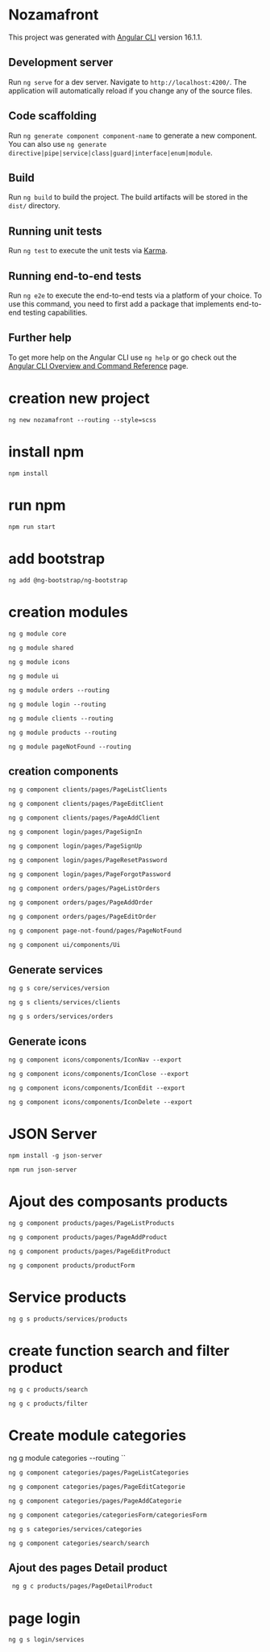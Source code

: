 # Nozamafront

This project was generated with [Angular CLI](https://github.com/angular/angular-cli) version 16.1.1.

## Development server

Run `ng serve` for a dev server. Navigate to `http://localhost:4200/`. The application will automatically reload if you change any of the source files.

## Code scaffolding

Run `ng generate component component-name` to generate a new component. You can also use `ng generate directive|pipe|service|class|guard|interface|enum|module`.

## Build

Run `ng build` to build the project. The build artifacts will be stored in the `dist/` directory.

## Running unit tests

Run `ng test` to execute the unit tests via [Karma](https://karma-runner.github.io).

## Running end-to-end tests

Run `ng e2e` to execute the end-to-end tests via a platform of your choice. To use this command, you need to first add a package that implements end-to-end testing capabilities.

## Further help

To get more help on the Angular CLI use `ng help` or go check out the [Angular CLI Overview and Command Reference](https://angular.io/cli) page.

# creation new project

`ng new nozamafront --routing --style=scss`

# install npm

`npm install`

# run npm 

`npm run start`

# add bootstrap

`ng add @ng-bootstrap/ng-bootstrap`

# creation modules

`ng g module core`

`ng g module shared`

`ng g module icons`

`ng g module ui`

`ng g module orders --routing`

`ng g module login --routing`

`ng g module clients --routing`

`ng g module products --routing`

`ng g module pageNotFound --routing`

## creation  components

`ng g component clients/pages/PageListClients`

`ng g component clients/pages/PageEditClient`

`ng g component clients/pages/PageAddClient`



`ng g component login/pages/PageSignIn`

`ng g component login/pages/PageSignUp`

`ng g component login/pages/PageResetPassword`

`ng g component login/pages/PageForgotPassword`


`ng g component orders/pages/PageListOrders`

`ng g component orders/pages/PageAddOrder`

`ng g component orders/pages/PageEditOrder`

`ng g component page-not-found/pages/PageNotFound`


`ng g component ui/components/Ui`

## Generate services

`ng g s core/services/version`

`ng g s clients/services/clients`

`ng g s orders/services/orders`

## Generate icons

`ng g component icons/components/IconNav --export`

`ng g component icons/components/IconClose --export`

`ng g component icons/components/IconEdit --export`

`ng g component icons/components/IconDelete --export`

# JSON Server

`npm install -g json-server`

`npm run json-server`

# Ajout des composants products

`ng g component products/pages/PageListProducts `

`ng g component products/pages/PageAddProduct`

`ng g component products/pages/PageEditProduct`

`ng g component products/productForm`


# Service products

`ng g s products/services/products`

# create function search and filter product

`ng g c products/search`

`ng g c products/filter`

# Create module categories
ng g module categories --routing
``

`ng g component categories/pages/PageListCategories`

`ng g component categories/pages/PageEditCategorie`

`ng g component categories/pages/PageAddCategorie`

`ng g component categories/categoriesForm/categoriesForm`

`ng g s categories/services/categories`

`ng g component categories/search/search`


## Ajout des pages Detail product
` ng g c products/pages/PageDetailProduct`

# page login

`ng g s login/services`